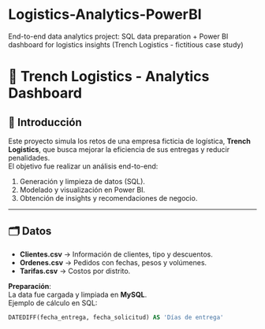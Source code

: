 # Logistics-Analytics-PowerBI
End-to-end data analytics project: SQL data preparation + Power BI dashboard for logistics insights (Trench Logistics - fictitious case study)

# 🚚 Trench Logistics - Analytics Dashboard

## 📌 Introducción
Este proyecto simula los retos de una empresa ficticia de logística, **Trench Logistics**, que busca mejorar la eficiencia de sus entregas y reducir penalidades.  
El objetivo fue realizar un análisis end-to-end:
1. Generación y limpieza de datos (SQL).
2. Modelado y visualización en Power BI.
3. Obtención de insights y recomendaciones de negocio.

---

## 🗂️ Datos
- **Clientes.csv** → Información de clientes, tipo y descuentos.  
- **Ordenes.csv** → Pedidos con fechas, pesos y volúmenes.  
- **Tarifas.csv** → Costos por distrito.  

**Preparación**:  
La data fue cargada y limpiada en **MySQL**.  
Ejemplo de cálculo en SQL:  

```sql
DATEDIFF(fecha_entrega, fecha_solicitud) AS 'Días de entrega'

